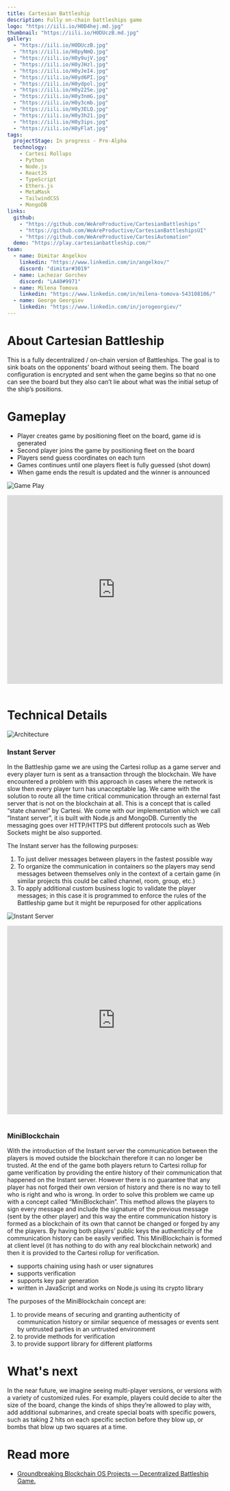 ```yaml
---
title: Cartesian Battleship
description: Fully on-chain battleships game
logo: "https://iili.io/H0D4hej.md.jpg"
thumbnail: "https://iili.io/H0DUczB.md.jpg"
gallery:
  - "https://iili.io/H0DUczB.jpg"
  - "https://iili.io/H0pyNmQ.jpg"
  - "https://iili.io/H0y9ujV.jpg"
  - "https://iili.io/H0yJHzl.jpg"
  - "https://iili.io/H0yJeI4.jpg"
  - "https://iili.io/H0yd6PI.jpg"
  - "https://iili.io/H0ydpol.jpg"
  - "https://iili.io/H0y22Se.jpg"
  - "https://iili.io/H0y3nmG.jpg"
  - "https://iili.io/H0y3cmb.jpg"
  - "https://iili.io/H0y3ELQ.jpg"
  - "https://iili.io/H0y3h21.jpg"
  - "https://iili.io/H0y3ips.jpg"
  - "https://iili.io/H0yFlat.jpg"
tags:
  projectStage: In progress - Pre-Alpha
  technology:
    - Cartesi Rollups
    - Python
    - Node.js
    - ReactJS
    - TypeScript
    - Ethers.js
    - MetaMask
    - TailwindCSS
    - MongoDB
links:
  github:
    - "https://github.com/WeAreProductive/CartesianBattleships"
    - "https://github.com/WeAreProductive/CartesianBattleshipsUI"
    - "https://github.com/WeAreProductive/CartesiAutomation"
  demo: "https://play.cartesianbattleship.com/"
team:
  - name: Dimitar Angelkov
    linkedin: "https://www.linkedin.com/in/angelkov/"
    discord: "dimitar#3019"
  - name: Lachezar Gorchev
    discord: "LA40#9971"
  - name: Milena Tomova
    linkedin: "https://www.linkedin.com/in/milena-tomova-543108106/"
  - name: George Georgiev
    linkedin: "https://www.linkedin.com/in/jorogeorgiev/"
---
```


# About Cartesian Battleship

This is a fully decentralized / on-chain version of Battleships. The goal is to sink boats on the opponents' board without seeing them. The board configuration is encrypted and sent when the game begins so that no one can see the board but they also can’t lie about what was the initial setup of the ship’s positions.

# Gameplay

- Player creates game by positioning fleet on the board, game id is generated
- Second player joins the game by positioning fleet on the board
- Players send guess coordinates on each turn
- Games continues until one players fleet is fully guessed (shot down)
- When game ends the result is updated and the winner is announced

![Game Play](https://iili.io/H0bqu5u.jpg)

<iframe width="100%" height="440" src="https://www.youtube.com/embed/l6TMQuJB53E" title="YouTube video player" frameborder="0" allow="accelerometer; autoplay; clipboard-write; encrypted-media; gyroscope; picture-in-picture; web-share" allowfullscreen></iframe>
<br/>
<br/>

# Technical Details

![Architecture](https://iili.io/H0bqD7e.jpg)

### Instant Server

In the Battleship game we are using the Cartesi rollup as a game server and every player turn is sent as a transaction through the blockchain. We have encountered a problem with this approach in cases where the network is slow then every player turn has unacceptable lag. We came with the solution to route all the time critical communication through an external fast server that is not on the blockchain at all. This is a concept that is called “state channel” by Cartesi. We come with our implementation which we call “Instant server”, it is built with Node.js and MongoDB. Currently the messaging goes over HTTP/HTTPS but different protocols such as Web Sockets might be also supported.

The Instant server has the following purposes:

1. To just deliver messages between players in the fastest possible way
2. To organize the communication in containers so the players may send messages between themselves only in the context of a certain game (in similar projects this could be called channel, room, group, etc.)
3. To apply additional custom business logic to validate the player messages; in this case it is programmed to enforce the rules of the Battleship game but it might be repurposed for other applications

![Instant Server](https://iili.io/H0bBBpa.jpg)

<iframe width="100%" height="440" src="https://www.youtube.com/embed/MjHe7jyyxvA" title="YouTube video player" frameborder="0" allow="accelerometer; autoplay; clipboard-write; encrypted-media; gyroscope; picture-in-picture; web-share" allowfullscreen></iframe>
<br/>
<br/>

### MiniBlockchain

With the introduction of the Instant server the communication between the players is moved outside the blockchain therefore it can no longer be trusted. At the end of the game both players return to Cartesi rollup for game verification by providing the entire history of their communication that happened on the Instant server. However there is no guarantee that any player has not forged their own version of history and there is no way to tell who is right and who is wrong. In order to solve this problem we came up with a concept called “MiniBlockchain”. This method allows the players to sign every message and include the signature of the previous message (sent by the other player) and this way the entire communication history is formed as a blockchain of its own that cannot be changed or forged by any of the players. By having both players’ public keys the authenticity of the communication history can be easily verified. This MiniBlockchain is formed at client level (it has nothing to do with any real blockchain network) and then it is provided to the Cartesi rollup for verification.

- supports chaining using hash or user signatures
- supports verification
- supports key pair generation
- written in JavaScript and works on Node.js using its crypto library

The purposes of the MiniBlockchain concept are:

1. to provide means of securing and granting authenticity of communication history or similar sequence of messages or events sent by untrusted parties in an untrusted environment
2. to provide methods for verification
3. to provide support library for different platforms

# What's next

In the near future, we imagine seeing multi-player versions, or versions with a variety of customized rules. For example, players could decide to alter the size of the board, change the kinds of ships they’re allowed to play with, add additional submarines, and create special boats with specific powers, such as taking 2 hits on each specific section before they blow up, or bombs that blow up two squares at a time.

# Read more

- [Groundbreaking Blockchain OS Projects — Decentralized Battleship Game.](https://medium.com/cartesi/groundbreaking-blockchain-os-projects-decentralized-battleship-game-ba1b81a52e61)
